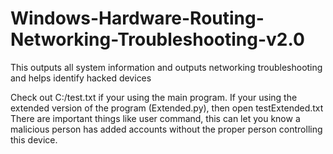 # Windows-Hardware-Routing-Networking-Troubleshooting-v2.0
This outputs all system information and outputs networking troubleshooting and helps identify hacked devices

Check out C:/test.txt if your using the main program. If your using the extended version of the program (Extended.py), then open testExtended.txt
There are important things like user command, this can let you know a malicious person has added accounts without the proper person controlling this device. 
